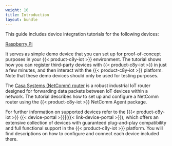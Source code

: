 ```yaml
---
weight: 10
title: Introduction
layout: bundle
---
```


This guide includes device integration tutorials for the following devices:

[Raspberry Pi ](/device-integration/integration-tutorials/raspberry-pi-4)

It serves as simple demo device that you can set up for proof-of-concept purposes in your {{< product-c8y-iot >}} environment. The tutorial shows how you can register third-party devices with {{< product-c8y-iot >}} in just a few minutes, and then interact with the {{< product-c8y-iot >}} platform. Note that these demo devices should only be used for testing purposes.

The [Casa Systems (NetComm) router](/device-integration/integration-tutorials/netcomm-router) is a robust industrial IoT router designed for forwarding data packets between IoT devices within a network. The tutorial describes how to set up and configure a NetComm router using the {{< product-c8y-iot >}} NetComm Agent package.

For further information on supported devices refer to the [{{< product-c8y-iot >}} {{< device-portal >}}]({{< link-device-portal >}}), which offers an extensive collection of devices with guaranteed plug-and-play compatibility and full functional support in the {{< product-c8y-iot >}} platform. You will find descriptions on how to configure and connect each device included there.
